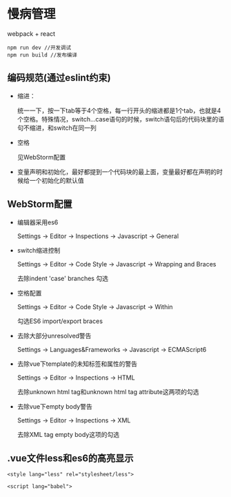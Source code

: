 # 慢病管理

webpack + react

```
npm run dev //开发调试
npm run build //发布编译
```

## 编码规范(通过eslint约束)

* 缩进：

    统一一下，按一下tab等于4个空格，每一行开头的缩进都是1个tab，也就是4个空格。特殊情况，switch...case语句的时候，switch语句后的代码块里的语句不缩进，和switch在同一列

* 空格

    见WebStorm配置

* 变量声明和初始化，最好都提到一个代码块的最上面，变量最好都在声明的时候给一个初始化的默认值



## WebStorm配置

* 编辑器采用es6

    Settings -> Editor -> Inspections -> Javascript -> General

* switch缩进控制

    Settings -> Editor -> Code Style -> Javascript -> Wrapping and Braces

    去除indent 'case' branches 勾选

* 空格配置

    Settings -> Editor -> Code Style -> Javascript -> Within

    勾选ES6 import/export braces

* 去除大部分unresolved警告

    Settings -> Languages&Frameworks -> Javascript -> ECMAScript6

* 去除vue下template的未知标签和属性的警告

   Settings -> Editor -> Inspections -> HTML

   去除unknown html tag和unknown html tag attribute这两项的勾选

* 去除vue下empty body警告

  Settings -> Editor -> Inspections -> XML

  去除XML tag empty body这项的勾选

 ## .vue文件less和es6的高亮显示

```     
<style lang="less" rel="stylesheet/less">

<script lang="babel">
```
